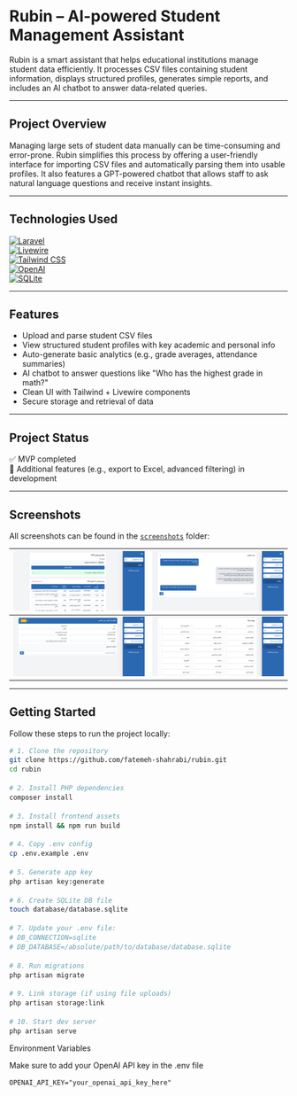 # Rubin – AI-powered Student Management Assistant

Rubin is a smart assistant that helps educational institutions manage student data efficiently. It processes CSV files containing student information, displays structured profiles, generates simple reports, and includes an AI chatbot to answer data-related queries.

---

## Project Overview

Managing large sets of student data manually can be time-consuming and error-prone. Rubin simplifies this process by offering a user-friendly interface for importing CSV files and automatically parsing them into usable profiles. It also features a GPT-powered chatbot that allows staff to ask natural language questions and receive instant insights.

---

## Technologies Used

[![Laravel](https://img.shields.io/badge/-Laravel-%23FF2D20?style=for-the-badge&logo=laravel&logoColor=white)](https://laravel.com)  
[![Livewire](https://img.shields.io/badge/-Livewire-%2322C55E?style=for-the-badge&logo=laravel&logoColor=white)](https://laravel-livewire.com)  
[![Tailwind CSS](https://img.shields.io/badge/-Tailwind_CSS-%2306B6D4?style=for-the-badge&logo=tailwind-css&logoColor=white)](https://tailwindcss.com)  
[![OpenAI](https://img.shields.io/badge/-OpenAI-%23000000?style=for-the-badge&logo=openai&logoColor=white)](https://openai.com)  
[![SQLite](https://img.shields.io/badge/-SQLite-%230073a6?style=for-the-badge&logo=sqlite&logoColor=white)](https://sqlite.org)

---

## Features

- Upload and parse student CSV files  
- View structured student profiles with key academic and personal info  
- Auto-generate basic analytics (e.g., grade averages, attendance summaries)  
- AI chatbot to answer questions like "Who has the highest grade in math?"  
- Clean UI with Tailwind + Livewire components  
- Secure storage and retrieval of data  

---

## Project Status

✅ MVP completed  
🚧 Additional features (e.g., export to Excel, advanced filtering) in development  

---

## Screenshots

All screenshots can be found in the [`screenshots`](./screenshots) folder:

| ![Uploader](./screenshots/import-data.png) | ![GlobalChat](./screenshots/global-chat.png) |
|-----------------------------------------|-------------------------------------------|
| ![StudentDetails](./screenshots/student.png) | ![StudentLabels](./screenshots/Labels.png)           |

---

## Getting Started

Follow these steps to run the project locally:

```bash
# 1. Clone the repository
git clone https://github.com/fatemeh-shahrabi/rubin.git
cd rubin

# 2. Install PHP dependencies
composer install

# 3. Install frontend assets
npm install && npm run build

# 4. Copy .env config
cp .env.example .env

# 5. Generate app key
php artisan key:generate

# 6. Create SQLite DB file
touch database/database.sqlite

# 7. Update your .env file:
# DB_CONNECTION=sqlite
# DB_DATABASE=/absolute/path/to/database/database.sqlite

# 8. Run migrations
php artisan migrate

# 9. Link storage (if using file uploads)
php artisan storage:link

# 10. Start dev server
php artisan serve
```

Environment Variables

Make sure to add your OpenAI API key in the .env file

```env
OPENAI_API_KEY="your_openai_api_key_here"
```
